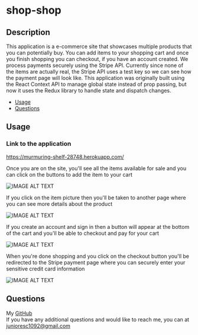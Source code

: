 # shop-shop

## Description

This application is a e-commerce site that showcases multiple products that you can potentially buy. You can add items to your shopping cart and once you finish shopping you can checkout, if you have an account created. We process payments securely using the Stripe API. Currently since none of the items are actually real, the Stripe API uses a test key so we can see how the payment page will look like. This application was originally built using the React Context API to manage global state instead of prop passing, but now it uses the Redux library to handle state and dispatch changes.

- [Usage](#usage)
- [Questions](#questions)

## Usage

### Link to the application

https://murmuring-shelf-28748.herokuapp.com/

Once you are on the site, you'll see all the items available for sale and you can click on the buttons to add the item to your cart

![IMAGE ALT TEXT](https://cdn.discordapp.com/attachments/749986989021069372/773988109175750656/unknown.png)

If you click on the item picture then you'll be taken to another page where you can see more details about the product

![IMAGE ALT TEXT](https://cdn.discordapp.com/attachments/749986989021069372/773991550803509338/unknown.png)

If you create an account and sign in then a button will appear at the bottom of the cart and you'll be able to checkout and pay for your cart

![IMAGE ALT TEXT](https://cdn.discordapp.com/attachments/749986989021069372/773991967209816124/unknown.png)

When you're done shopping and you click on the checkout button you'll be redirected to the Stripe payment page where you can securely enter your sensitive credit card information

![IMAGE ALT TEXT](https://cdn.discordapp.com/attachments/749986989021069372/773992335582953552/unknown.png)

## Questions

My [GitHub](https://github.com/junioresc/)  
If you have any additional questions and would like to reach me, you can at junioresc1092@gmail.com
